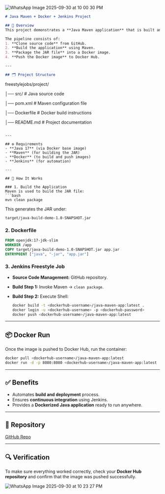 

![WhatsApp Image 2025-09-30 at 10 00 30 PM](https://github.com/user-attachments/assets/daa8e740-a944-4c22-ab1c-5620d21506a8)


```markdown
# Java Maven + Docker + Jenkins Project

## 📌 Overview
This project demonstrates a **Java Maven application** that is built and containerized using **Docker**, with automation done through a **Jenkins Freestyle Job**.

The pipeline consists of:
1. **Clone source code** from GitHub.
2. **Build the application** using Maven.
3. **Package the JAR file** into a Docker image.
4. **Push the Docker image** to Docker Hub.

---

## 🗂️ Project Structure
```


freestylejobs/project/

│── src/                 # Java source code

│── pom.xml              # Maven configuration file

│── Dockerfile           # Docker build instructions

│── README.md            # Project documentation

````

---

## ⚙️ Requirements
- **Java 17** (via Docker base image)
- **Maven** (for building the JAR)
- **Docker** (to build and push images)
- **Jenkins** (for automation)

---

## 🚀 How It Works

### 1. Build the Application
Maven is used to build the JAR file:
```bash
mvn clean package
````

This generates the JAR under:

```
target/java-build-demo-1.0-SNAPSHOT.jar
```

### 2. Dockerfile

```dockerfile
FROM openjdk:17-jdk-slim
WORKDIR /app
COPY target/java-build-demo-1.0-SNAPSHOT.jar app.jar
ENTRYPOINT ["java", "-jar", "app.jar"]
```

### 3. Jenkins Freestyle Job

* **Source Code Management:** GitHub repository.
* **Build Step 1:** Invoke Maven → `clean package`.
* **Build Step 2:** Execute Shell:

  ```bash
  docker build -t <dockerhub-username>/java-maven-app:latest .
  docker login -u <dockerhub-username> -p <dockerhub-password>
  docker push <dockerhub-username>/java-maven-app:latest
  ```

---

## 📦 Docker Run

Once the image is pushed to Docker Hub, run the container:

```bash
docker pull <dockerhub-username>/java-maven-app:latest
docker run -d -p 8080:8080 <dockerhub-username>/java-maven-app:latest
```

---

## ✅ Benefits

* Automates **build and deployment** process.
* Ensures **continuous integration** using Jenkins.
* Provides a **Dockerized Java application** ready to run anywhere.

---

## 🔗 Repository

[GitHub Repo](https://github.com/Omaratia07/jenkins-projects)

---

## 🔍 Verification

To make sure everything worked correctly, check your **Docker Hub repository** and confirm that the image was pushed successfully.

![WhatsApp Image 2025-09-30 at 10 23 27 PM](https://github.com/user-attachments/assets/16c2ceb3-c874-4bad-9b38-a7c7c5badb28)


```

```

